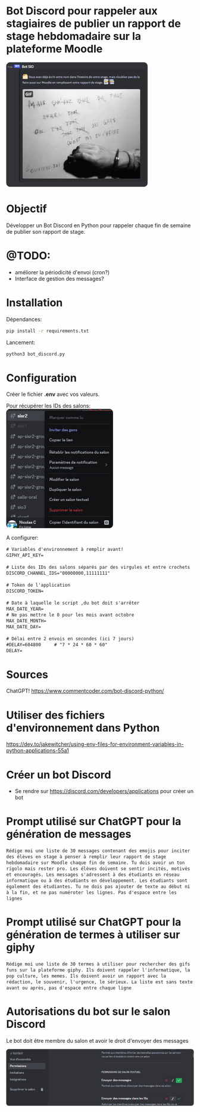 # Bot Discord pour rappeler aux stagiaires de publier un rapport de stage hebdomadaire sur la plateforme Moodle

![](readme_docs/5bb41ff0.png)

# Objectif

Développer un Bot Discord en Python pour rappeler chaque fin de semaine de publier son rapport de stage.

# @TODO:

- améliorer la périodicité d'envoi (cron?)
- Interface de gestion des messages?

# Installation

Dépendances:

```bash
pip install -r requirements.txt
```

Lancement:
```bash
python3 bot_discord.py
```

# Configuration

Créer le fichier **.env** avec vos valeurs.

Pour récupérer les IDs des salons:
![](readme_docs/id_salon.png)

A configurer:
```dotenv
# Variables d'environnement à remplir avant!
GIPHY_API_KEY=

# Liste des IDs des salons séparés par des virgules et entre crochets
DISCORD_CHANNEL_IDS="00000000,11111111"

# Token de l'application
DISCORD_TOKEN=

# Date à laquelle le script ,du bot doit s'arrêter
MAX_DATE_YEAR=
# Ne pas mettre le 0 pour les mois avant octobre
MAX_DATE_MONTH=
MAX_DATE_DAY=

# Délai entre 2 envois en secondes (ici 7 jours)
#DELAY=604800     # "7 * 24 * 60 * 60"
DELAY=
```

# Sources

ChatGPT!
https://www.commentcoder.com/bot-discord-python/


# Utiliser des fichiers d'environnement dans Python

https://dev.to/jakewitcher/using-env-files-for-environment-variables-in-python-applications-55a1

# Créer un bot Discord

- Se rendre sur https://discord.com/developers/applications pour créer un bot

# Prompt utilisé sur ChatGPT pour la génération de messages

```
Rédige moi une liste de 30 messages contenant des emojis pour inciter des élèves en stage à penser à remplir leur rapport de stage hebdomadaire sur Moodle chaque fin de semaine. Tu dois avoir un ton rigolo mais rester pro. Les élèves doivent se sentir incités, motivés et encouragés. Les messages s'adressent à des étudiants en réseau informatique ou à des étudiants en développement. Les étudiants sont également des étudiantes. Tu ne dois pas ajouter de texte au début ni à la fin, et ne pas numéroter les lignes. Pas d'espace entre les lignes
```

# Prompt utilisé sur ChatGPT pour la génération de termes à utiliser sur giphy

```
Rédige moi une liste de 30 termes à utiliser pour rechercher des gifs funs sur la plateforme giphy. Ils doivent rappeler l'informatique, la pop culture, les memes. Ils doivent avoir un rapport avec la rédaction, le souvenir, l'urgence, le sérieux. La liste est sans texte avant ou après, pas d'espace entre chaque ligne
```

# Autorisations du bot sur le salon Discord

Le bot doit être membre du salon et avoir le droit d'envoyer des messages

![](readme_docs/0a9d1119.png)